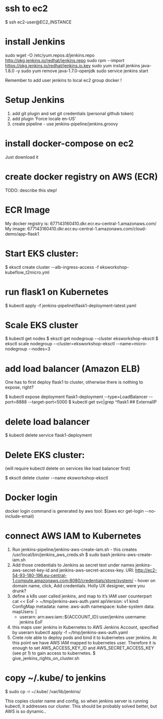 # ssh to ec2
$ ssh ec2-user@EC2_INSTANCE

# install Jenkins
sudo wget -O /etc/yum.repos.d/jenkins.repo http://pkg.jenkins.io/redhat/jenkins.repo
sudo rpm --import https://pkg.jenkins.io/redhat/jenkins.io.key
sudo yum install jenkins java-1.8.0 -y
sudo yum remove java-1.7.0-openjdk
sudo service jenkins start

Remember to add user jenkins to local ec2 group docker !

# Setup Jenkins
1. add git plugin and set git credentials (personal github token)
2. add plugin 'Force locale en-US'
3. create pipeline - use jenkins-pipeline/jenkins.groovy

# install docker-compose on ec2
Just download it 

# create docker registry on AWS (ECR)
TODO: describe this step!

# ECR Image
My docker registry is: 677143160410.dkr.ecr.eu-central-1.amazonaws.com/
My image: 
677143160410.dkr.ecr.eu-central-1.amazonaws.com/cloud-demo/app-flask1

# Start EKS cluster:

$ eksctl create cluster  --alb-ingress-access  -f eksworkshop-kubeflow_t2micro.yml

# run flask1 on Kubernetes
$ kubectl apply -f jenkins-pipeline\flask1-deployment-latest.yaml

# Scale EKS cluster
$ kubectl get nodes
$ eksctl get nodegroup --cluster eksworkshop-eksctl
$ eksctl scale nodegroup --cluster=eksworkshop-eksctl --name=micro-nodegroup --nodes=3 

# add load balancer (Amazon ELB)
One has to first deploy flask1 to cluster, otherwise there is nothing to expose, right?

$ kubectl expose deployment flask1-deployment --type=LoadBalancer --port=8888 --target-port=5000
$ kubectl get svc|grep ^flask1  ## ExternalIP

# delete load balancer
$ kubectl delete service flask1-deployment

# Delete EKS cluster:
(will require kubectl delete on services like load balancer first)

$ eksctl delete cluster --name eksworkshop-eksctl


# Docker login
docker login command is generated by aws tool:
$(aws ecr get-login --no-include-email)

# connect AWS IAM to Kubernetes
1. Run jenkins-pipeline/jenkins-aws-create-iam.sh - this creates /usr/local/bin/jenkins_aws_creds.sh
$ sudo bash jenkins-aws-create-iam.sh
2. Add those credentials to Jenkins as secret text under names jenkins-aws-secret-key-id and jenkins-aws-secret-access-key. URI: http://ec2-54-93-180-196.eu-central-1.compute.amazonaws.com:8080/credentials/store/system/ - hover on domain name, click, Add credentials. Holly UX designer, were you drunk?
3. define a k8s user called jenkins, and map to it’s IAM user counterpart
cat << EoF > ~/tmp/jenkins-aws-auth.yaml
apiVersion: v1
kind: ConfigMap
metadata:
  name: aws-auth
  namespace: kube-system
data:
  mapUsers: |
    - userarn: arn:aws:iam::${ACCOUNT_ID}:user/jenkins
      username: jenkins
EoF
4. this maps user jenkins in Kubernetes to AWS Jenkins Account, specified by userarn
kubectl apply -f ~/tmp/jenkins-aws-auth.yaml
5. Crete role able to deploy pods and bind it to kubernetes user jenkins. At this point we have AWS IAM mapped to kubernetes user. Therefore it is enough to set AWS_ACCESS_KEY_ID and AWS_SECRET_ACCESS_KEY (see pt 1) to gain access to kubernetes.
$ give_jenkins_rights_on_cluster.sh

# copy ~/.kube/ to jenkins
$ sudo cp -r ~/.kube/ /var/lib/jenkins/

This copies cluster name and config, so when jenkins server is running kubectl, it addresses our cluster. This should be probably solved better, but AWS is so dynamic..




